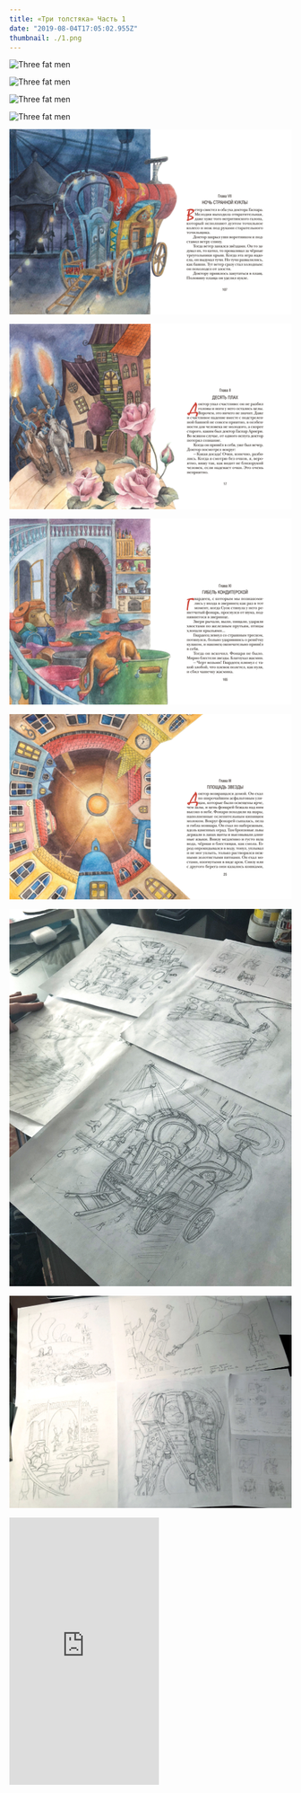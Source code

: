 ```yaml
---
title: «Три толстяка» Часть 1
date: "2019-08-04T17:05:02.955Z"
thumbnail: ./1.png
---
```


![Three fat men](./0.png)

![Three fat men](./1.png)

![Three fat men](./2.png)

![Three fat men](./3.png)


![Three fat men](./4.jpg)

![Three fat men](./5.jpg)

![Three fat men](./6.jpg)

![Three fat men](./7.jpg)


![Three fat men](./8.jpg)

![Three fat men](./9.jpg)

<iframe src="https://www.facebook.com/plugins/video.php?href=https%3A%2F%2Fwww.facebook.com%2Fshuricthegreatest%2Fvideos%2F2390109811058748%2F&show_text=0&width=267"
width="267" height="476" style="border:none;overflow:hidden" scrolling="no" frameBorder="0" allowTransparency="true" allowFullScreen="true"></iframe>
